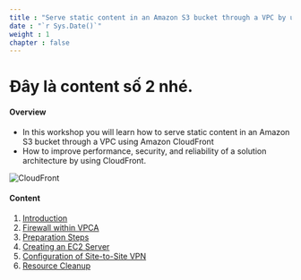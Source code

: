 ```yaml
---
title : "Serve static content in an Amazon S3 bucket through a VPC by using Amazon CloudFront"
date : "`r Sys.Date()`"
weight : 1
chapter : false
---
```


# Đây là content số 2 nhé.

#### Overview

- In this workshop you will learn how to serve static content in an Amazon S3 bucket through a VPC using Amazon CloudFront 
- How to improve performance, security, and reliability of a solution architecture by using CloudFront.



![CloudFront](/images/1-Introduce/service_icon.png?featherlight=false&width=10pc)

#### Content

1. [Introduction](1-introduce/)
2. [Firewall within VPCA](2-firewallinvpc/)
3. [Preparation Steps](4-prerequiste/)
4. [Creating an EC2 Server](4-createec2server/)
5. [Configuration of Site-to-Site VPN](5-vpnsitetosite/)
6. [Resource Cleanup](6-cleanup/)
